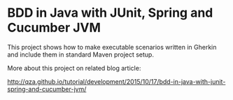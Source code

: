 BDD in Java with JUnit, Spring and Cucumber JVM 
============

This project shows how to make executable scenarios written in Gherkin and include them in standard Maven project setup.

More about this project on related blog article:

http://qza.github.io/tutorial/development/2015/10/17/bdd-in-java-with-junit-spring-and-cucumber-jvm/


